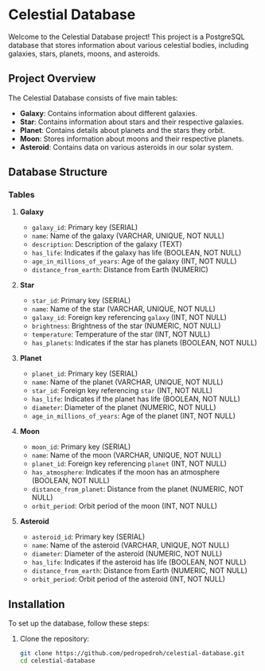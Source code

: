 # Celestial Database

Welcome to the Celestial Database project! This project is a PostgreSQL database that stores information about various celestial bodies, including galaxies, stars, planets, moons, and asteroids.

## Project Overview

The Celestial Database consists of five main tables:

- **Galaxy**: Contains information about different galaxies.
- **Star**: Contains information about stars and their respective galaxies.
- **Planet**: Contains details about planets and the stars they orbit.
- **Moon**: Stores information about moons and their respective planets.
- **Asteroid**: Contains data on various asteroids in our solar system.

## Database Structure

### Tables

1. **Galaxy**
   - `galaxy_id`: Primary key (SERIAL)
   - `name`: Name of the galaxy (VARCHAR, UNIQUE, NOT NULL)
   - `description`: Description of the galaxy (TEXT)
   - `has_life`: Indicates if the galaxy has life (BOOLEAN, NOT NULL)
   - `age_in_millions_of_years`: Age of the galaxy (INT, NOT NULL)
   - `distance_from_earth`: Distance from Earth (NUMERIC)

2. **Star**
   - `star_id`: Primary key (SERIAL)
   - `name`: Name of the star (VARCHAR, UNIQUE, NOT NULL)
   - `galaxy_id`: Foreign key referencing `galaxy` (INT, NOT NULL)
   - `brightness`: Brightness of the star (NUMERIC, NOT NULL)
   - `temperature`: Temperature of the star (INT, NOT NULL)
   - `has_planets`: Indicates if the star has planets (BOOLEAN, NOT NULL)

3. **Planet**
   - `planet_id`: Primary key (SERIAL)
   - `name`: Name of the planet (VARCHAR, UNIQUE, NOT NULL)
   - `star_id`: Foreign key referencing `star` (INT, NOT NULL)
   - `has_life`: Indicates if the planet has life (BOOLEAN, NOT NULL)
   - `diameter`: Diameter of the planet (NUMERIC, NOT NULL)
   - `age_in_millions_of_years`: Age of the planet (INT, NOT NULL)

4. **Moon**
   - `moon_id`: Primary key (SERIAL)
   - `name`: Name of the moon (VARCHAR, UNIQUE, NOT NULL)
   - `planet_id`: Foreign key referencing `planet` (INT, NOT NULL)
   - `has_atmosphere`: Indicates if the moon has an atmosphere (BOOLEAN, NOT NULL)
   - `distance_from_planet`: Distance from the planet (NUMERIC, NOT NULL)
   - `orbit_period`: Orbit period of the moon (INT, NOT NULL)

5. **Asteroid**
   - `asteroid_id`: Primary key (SERIAL)
   - `name`: Name of the asteroid (VARCHAR, UNIQUE, NOT NULL)
   - `diameter`: Diameter of the asteroid (NUMERIC, NOT NULL)
   - `has_life`: Indicates if the asteroid has life (BOOLEAN, NOT NULL)
   - `distance_from_earth`: Distance from Earth (NUMERIC, NOT NULL)
   - `orbit_period`: Orbit period of the asteroid (INT, NOT NULL)

## Installation

To set up the database, follow these steps:

1. Clone the repository:
   ```bash
   git clone https://github.com/pedropedroh/celestial-database.git
   cd celestial-database
